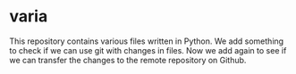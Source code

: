 # varia
This repository contains various files written in Python.
We add something to check if we can use git with changes in files.
Now we add again to see if we can transfer the changes to the remote repository on Github.
